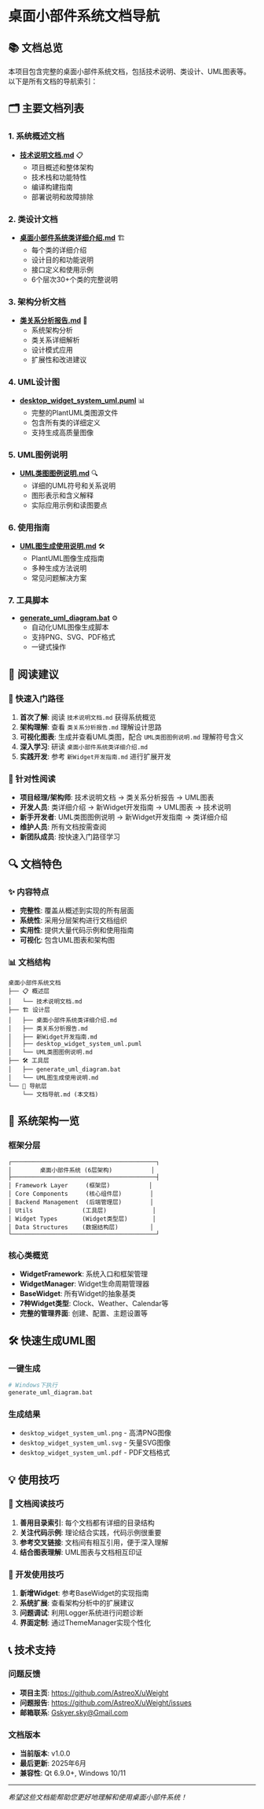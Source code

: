 # 桌面小部件系统文档导航

## 📚 文档总览

本项目包含完整的桌面小部件系统文档，包括技术说明、类设计、UML图表等。以下是所有文档的导航索引：

## 🗂️ 主要文档列表

### 1. 系统概述文档
- **[技术说明文档.md](技术说明文档.md)** 📋
  - 项目概述和整体架构
  - 技术栈和功能特性
  - 编译构建指南
  - 部署说明和故障排除

### 2. 类设计文档
- **[桌面小部件系统类详细介绍.md](桌面小部件系统类详细介绍.md)** 🏗️
  - 每个类的详细介绍
  - 设计目的和功能说明
  - 接口定义和使用示例
  - 6个层次30+个类的完整说明

### 3. 架构分析文档
- **[类关系分析报告.md](类关系分析报告.md)** 🔗
  - 系统架构分析
  - 类关系详细解析
  - 设计模式应用
  - 扩展性和改进建议

### 4. UML设计图
- **[desktop_widget_system_uml.puml](desktop_widget_system_uml.puml)** 📊
  - 完整的PlantUML类图源文件
  - 包含所有类的详细定义
  - 支持生成高质量图像

### 5. UML图例说明
- **[UML类图图例说明.md](UML类图图例说明.md)** 🔍
  - 详细的UML符号和关系说明
  - 图形表示和含义解释
  - 实际应用示例和读图要点

### 6. 使用指南
- **[UML图生成使用说明.md](UML图生成使用说明.md)** 🛠️
  - PlantUML图像生成指南
  - 多种生成方法说明
  - 常见问题解决方案

### 7. 工具脚本
- **[generate_uml_diagram.bat](generate_uml_diagram.bat)** ⚙️
  - 自动化UML图像生成脚本
  - 支持PNG、SVG、PDF格式
  - 一键式操作

## 📖 阅读建议

### 🚀 快速入门路径
1. **首次了解**: 阅读 `技术说明文档.md` 获得系统概览
2. **架构理解**: 查看 `类关系分析报告.md` 理解设计思路
3. **可视化图表**: 生成并查看UML类图，配合 `UML类图图例说明.md` 理解符号含义
4. **深入学习**: 研读 `桌面小部件系统类详细介绍.md`
5. **实践开发**: 参考 `新Widget开发指南.md` 进行扩展开发

### 🎯 针对性阅读
- **项目经理/架构师**: 技术说明文档 → 类关系分析报告 → UML图表
- **开发人员**: 类详细介绍 → 新Widget开发指南 → UML图表 → 技术说明  
- **新手开发者**: UML类图图例说明 → 新Widget开发指南 → 类详细介绍
- **维护人员**: 所有文档按需查阅
- **新团队成员**: 按快速入门路径学习

## 🔍 文档特色

### ✨ 内容特点
- **完整性**: 覆盖从概述到实现的所有层面
- **系统性**: 采用分层架构进行文档组织
- **实用性**: 提供大量代码示例和使用指南
- **可视化**: 包含UML图表和架构图

### 📊 文档结构
```
桌面小部件系统文档
├── 📋 概述层
│   └── 技术说明文档.md
├── 🏗️ 设计层
│   ├── 桌面小部件系统类详细介绍.md
│   ├── 类关系分析报告.md
│   ├── 新Widget开发指南.md
│   ├── desktop_widget_system_uml.puml
│   └── UML类图图例说明.md
├── 🛠️ 工具层
│   ├── generate_uml_diagram.bat
│   └── UML图生成使用说明.md
└── 🧭 导航层
    └── 文档导航.md (本文档)
```

## 🎨 系统架构一览

### 框架分层
```
┌─────────────────────────────────────────┐
│        桌面小部件系统 (6层架构)           │
├─────────────────────────────────────────┤
│ Framework Layer     (框架层)           │
│ Core Components     (核心组件层)        │
│ Backend Management  (后端管理层)        │
│ Utils              (工具层)             │
│ Widget Types       (Widget类型层)       │
│ Data Structures    (数据结构层)         │
└─────────────────────────────────────────┘
```

### 核心类概览
- **WidgetFramework**: 系统入口和框架管理
- **WidgetManager**: Widget生命周期管理器
- **BaseWidget**: 所有Widget的抽象基类
- **7种Widget类型**: Clock、Weather、Calendar等
- **完整的管理界面**: 创建、配置、主题设置等

## 🛠️ 快速生成UML图

### 一键生成
```bash
# Windows下执行
generate_uml_diagram.bat
```

### 生成结果
- `desktop_widget_system_uml.png` - 高清PNG图像
- `desktop_widget_system_uml.svg` - 矢量SVG图像
- `desktop_widget_system_uml.pdf` - PDF文档格式

## 💡 使用技巧

### 📝 文档阅读技巧
1. **善用目录索引**: 每个文档都有详细的目录结构
2. **关注代码示例**: 理论结合实践，代码示例很重要
3. **参考交叉链接**: 文档间有相互引用，便于深入理解
4. **结合图表理解**: UML图表与文档相互印证

### 🔧 开发使用技巧
1. **新增Widget**: 参考BaseWidget的实现指南
2. **系统扩展**: 查看架构分析中的扩展建议
3. **问题调试**: 利用Logger系统进行问题诊断
4. **界面定制**: 通过ThemeManager实现个性化

## 📞 技术支持

### 问题反馈
- **项目主页**: https://github.com/AstreoX/uWeight
- **问题报告**: https://github.com/AstreoX/uWeight/issues
- **邮箱联系**: Gskyer.sky@Gmail.com

### 文档版本
- **当前版本**: v1.0.0
- **最后更新**: 2025年6月
- **兼容性**: Qt 6.9.0+, Windows 10/11

---

*希望这些文档能帮助您更好地理解和使用桌面小部件系统！* 